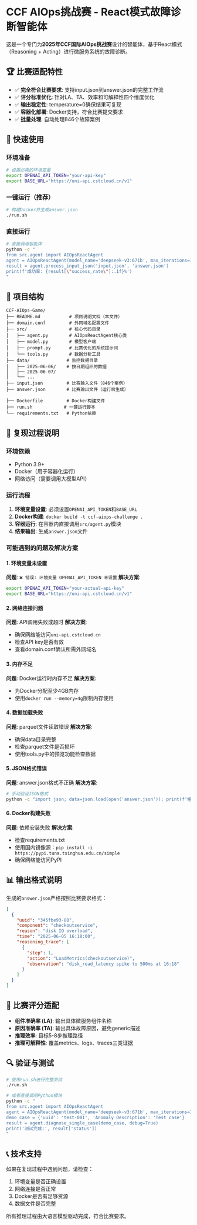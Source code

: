 # CCF AIOps挑战赛 - React模式故障诊断智能体

这是一个专门为**2025年CCF国际AIOps挑战赛**设计的智能体，基于React模式（Reasoning + Acting）进行微服务系统的故障诊断。

## 🏆 比赛适配特性

- ✅ **完全符合比赛要求**: 支持input.json到answer.json的完整工作流
- ✅ **评分标准优化**: 针对LA、TA、效率和可解释性四个维度优化
- ✅ **输出稳定性**: temperature=0确保结果可复现
- ✅ **容器化部署**: Docker支持，符合比赛提交要求
- ✅ **批量处理**: 自动处理846个故障案例

## 🚀 快速使用

### 环境准备
```bash
# 设置必需的环境变量
export OPENAI_API_TOKEN="your-api-key"
export BASE_URL="https://uni-api.cstcloud.cn/v1"
```

### 一键运行（推荐）
```bash
# 构建Docker并生成answer.json
./run.sh
```

### 直接运行
```bash
# 直接调用智能体
python -c "
from src.agent import AIOpsReactAgent
agent = AIOpsReactAgent(model_name='deepseek-v3:671b', max_iterations=12)
result = agent.process_input_json('input.json', 'answer.json')
print(f'成功率: {result[\"success_rate\"]:.1f}%')
"
```

## 📁 项目结构

```
CCF-AIOps-Game/
├── README.md           # 项目说明文档（本文件）
├── domain.conf         # 外网域名配置文件
├── src/                # 核心代码目录
│   ├── agent.py        # AIOpsReactAgent核心类
│   ├── model.py        # 模型客户端
│   ├── prompt.py       # 比赛优化的系统提示词
│   └── tools.py        # 数据分析工具
├── data/              # 监控数据目录
│   ├── 2025-06-06/    # 按日期组织的数据
│   ├── 2025-06-07/
│   └── ...
├── input.json         # 比赛输入文件（846个案例）
├── answer.json        # 比赛输出文件（运行后生成）

├── Dockerfile         # Docker构建文件
├── run.sh            # 一键运行脚本
└── requirements.txt   # Python依赖
```

## 🔧 复现过程说明

### 环境依赖
- Python 3.9+
- Docker（用于容器化运行）
- 网络访问（需要调用大模型API）

### 运行流程
1. **环境变量设置**: 必须设置`OPENAI_API_TOKEN`和`BASE_URL`
2. **Docker构建**: `docker build -t ccf-aiops-challenge .`
3. **容器运行**: 在容器内直接调用`src/agent.py`模块
4. **结果输出**: 生成`answer.json`文件

### 可能遇到的问题及解决方案

#### 1. 环境变量未设置
**问题**: `❌ 错误: 环境变量 OPENAI_API_TOKEN 未设置`
**解决方案**: 
```bash
export OPENAI_API_TOKEN="your-actual-api-key"
export BASE_URL="https://uni-api.cstcloud.cn/v1"
```

#### 2. 网络连接问题
**问题**: API调用失败或超时
**解决方案**: 
- 确保网络能访问`uni-api.cstcloud.cn`
- 检查API key是否有效
- 查看domain.conf确认所需外网域名

#### 3. 内存不足
**问题**: Docker运行时内存不足
**解决方案**: 
- 为Docker分配至少4GB内存
- 使用`docker run --memory=4g`限制内存使用

#### 4. 数据加载失败
**问题**: parquet文件读取错误
**解决方案**: 
- 确保data目录完整
- 检查parquet文件是否损坏
- 使用tools.py中的预览功能检查数据

#### 5. JSON格式错误
**问题**: answer.json格式不正确
**解决方案**: 
```bash
# 手动验证JSON格式
python -c "import json; data=json.load(open('answer.json')); print(f'格式正确，包含{len(data)}个结果')"
```

#### 6. Docker构建失败
**问题**: 依赖安装失败
**解决方案**: 
- 检查requirements.txt
- 使用国内镜像源：`pip install -i https://pypi.tuna.tsinghua.edu.cn/simple`
- 确保网络能访问PyPI

## 📊 输出格式说明

生成的`answer.json`严格按照比赛要求格式：
```json
[
  {
    "uuid": "345fbe93-80",
    "component": "checkoutservice",
    "reason": "disk IO overload",
    "time": "2025-06-05 16:18:00",
    "reasoning_trace": [
      {
        "step": 1,
        "action": "LoadMetrics(checkoutservice)",
        "observation": "disk_read_latency spike to 500ms at 16:18"
      }
    ]
  }
]
```

## 🎯 比赛评分适配

- **组件准确率 (LA)**: 输出具体微服务组件名称
- **原因准确率 (TA)**: 输出具体故障原因，避免generic描述
- **推理效率**: 目标5-8步推理路径
- **推理可解释性**: 覆盖metrics、logs、traces三类证据

## 🔍 验证与测试

```bash
# 使用run.sh进行完整测试
./run.sh

# 或者直接调用Python模块
python -c "
from src.agent import AIOpsReactAgent
agent = AIOpsReactAgent(model_name='deepseek-v3:671b', max_iterations=1)
demo_case = {'uuid': 'test-001', 'Anomaly Description': 'Test case'}
result = agent.diagnose_single_case(demo_case, debug=True)
print('测试完成:', result['status'])
"
```

## 📞 技术支持

如果在复现过程中遇到问题，请检查：
1. 环境变量是否正确设置
2. 网络连接是否正常
3. Docker是否有足够资源
4. 数据文件是否完整

所有推理过程由大语言模型驱动完成，符合比赛要求。
